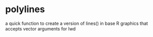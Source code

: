# polylines
a quick function to create a version of lines() in base R graphics that accepts vector arguments for lwd

